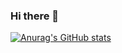 ### Hi there 👋

[![Anurag's GitHub stats](https://github-readme-stats.vercel.app/api?username=Fah4d)](https://github.com/anuraghazra/github-readme-stats)
